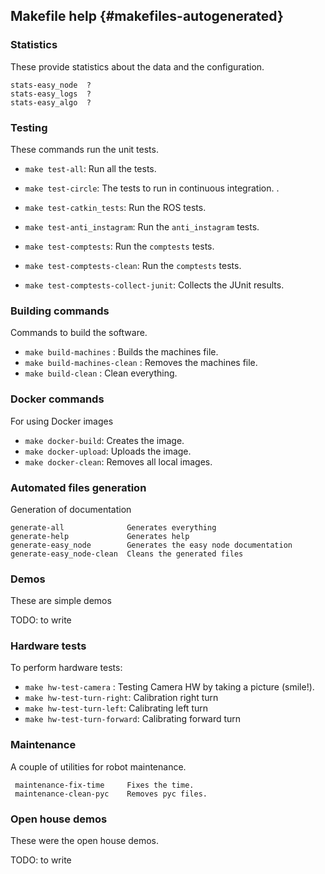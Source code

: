 


<div id='makefiles-autogenerated' mardkown='1'>


## Makefile help {#makefiles-autogenerated}


### Statistics

These provide statistics about the data and the configuration.

    stats-easy_node  ?
    stats-easy_logs  ?
    stats-easy_algo  ?


### Testing

These commands run the unit tests.

- `make test-all`:              Run all the tests.

- `make test-circle`:           The tests to run in continuous integration. .
- `make test-catkin_tests`:     Run the ROS tests.
- `make test-anti_instagram`:   Run the `anti_instagram` tests.
- `make test-comptests`:        Run the `comptests` tests.
- `make test-comptests-clean`:        Run the `comptests` tests.
- `make test-comptests-collect-junit`: Collects the JUnit results.


### Building commands

Commands to build the software.

- `make build-machines`       :  Builds the machines file.
- `make build-machines-clean` :  Removes the machines file.
- `make build-clean`          :  Clean everything.


### Docker commands

For using Docker images

- `make docker-build`:    Creates the image.
- `make docker-upload`:   Uploads the image.
- `make docker-clean`:    Removes all local images.


### Automated files generation

Generation of documentation

    generate-all              Generates everything
    generate-help             Generates help
    generate-easy_node        Generates the easy node documentation
    generate-easy_node-clean  Cleans the generated files


### Demos

These are simple demos

TODO: to write


### Hardware tests

To perform hardware tests:

- `make hw-test-camera`     :       Testing Camera HW by taking a picture (smile!).
- `make hw-test-turn-right`:        Calibration right turn
- `make hw-test-turn-left`:         Calibrating left turn
- `make hw-test-turn-forward`:      Calibrating forward turn


### Maintenance

A couple of utilities for robot maintenance.

     maintenance-fix-time     Fixes the time.
     maintenance-clean-pyc    Removes pyc files.


### Open house demos

These were the open house demos.

TODO: to write


</div>


